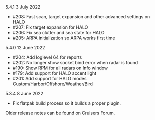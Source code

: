 
5.4.1   3 July 2022

- #208: Fast scan, target expansion and other advanced settings on HALO
- #207: Fix target expansion for HALO
- #206: Fix sea clutter and sea state for HALO
- #205: ARPA initialization so ARPA works first time

5.4.0   12 June 2022

- #204: Add loglevel 64 for reports
- #202: No longer show socket bind error when radar is found
- #190: Show RPM for all radars on Info window
- #179: Add support for HALO accent light
- #201: Add support for HALO modes Custom/Harbor/Offshore/Weather/Bird

5.3.4   8 June 2022

- Fix flatpak build process so it builds a proper plugin.

Older release notes can be found on Cruisers Forum.

